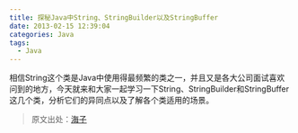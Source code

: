 ```yaml
---
title: 探秘Java中String、StringBuilder以及StringBuffer
date: 2013-02-15 12:39:04
categories: Java
tags:
  - Java
---
```


相信String这个类是Java中使用得最频繁的类之一，<!-- more -->并且又是各大公司面试喜欢问到的地方，今天就来和大家一起学习一下String、StringBuilder和StringBuffer这几个类，分析它们的异同点以及了解各个类适用的场景。



> 原文出处：[海子](http://www.cnblogs.com/dolphin0520/p/3778589.html)

